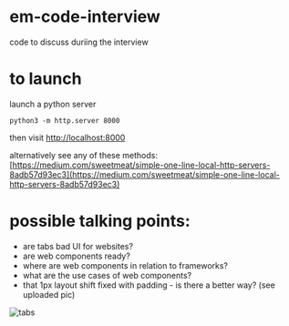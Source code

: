 # em-code-interview
code to discuss duriing the interview

# to launch
launch a python server
```
python3 -m http.server 8000
```
then visit 
[http://localhost:8000](http://localhost:8000/)

alternatively see any of these methods:
[https://medium.com/sweetmeat/simple-one-line-local-http-servers-8adb57d93ec3](https://medium.com/sweetmeat/simple-one-line-local-http-servers-8adb57d93ec3)

# possible talking points:
- are tabs bad UI for websites?
- are web components ready?
- where are web components in relation to frameworks?
- what are the use cases of web components?
- that 1px layout shift fixed with padding - is there a better way? (see uploaded pic)

![tabs](https://github.com/user-attachments/assets/804d3d2e-ba8a-4e36-8934-eaac100523b0)
